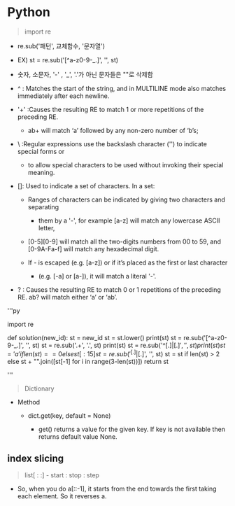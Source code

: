 # Python

> import re

* re.sub('패턴', 교체함수, '문자열')

* EX)  st = re.sub('[^a-z0-9-_.]', '', st)

* 숫자, 소문자, '-' , '_', '.'가 아닌 문자들은 ""로 삭제함

* ^ : Matches the start of the string, and in MULTILINE mode also matches immediately after each newline.

* '+' :Causes the resulting RE to match 1 or more repetitions of the preceding RE.

  * ab+ will match ‘a’ followed by any non-zero number of ‘b’s;

* \ :Regular expressions use the backslash character ('\') to indicate special forms or

  * to allow special characters to be used without invoking their special meaning.

* []: Used to indicate a set of characters. In a set:

  * Ranges of characters can be indicated by giving two characters and separating

    * them by a '-', for example [a-z] will match any lowercase ASCII letter,

  * [0-5][0-9] will match all the two-digits numbers from 00 to 59, and [0-9A-Fa-f] will match any hexadecimal digit.

  * If - is escaped (e.g. [a\-z]) or if it’s placed as the first or last character

    * (e.g. [-a] or [a-]), it will match a literal '-'.

* ? : Causes the resulting RE to match 0 or 1 repetitions of the preceding RE. ab? will match either ‘a’ or ‘ab’.

'''py

import re

def solution(new_id):
    st = new_id
    st = st.lower()
    print(st)
    st = re.sub('[^a-z0-9-_.]', '', st)
    st = re.sub('\.+', '.', st)
    print(st)
    st = re.sub('^[.]|[.]$', '', st)
    print(st)
    st = 'a' if len(st) == 0 else st[:15]
    st = re.sub('^[.]|[.]$', '', st)
    st = st if len(st) > 2 else st + "".join([st[-1] for i in range(3-len(st))])
    return st

'''

> Dictionary

* Method

  * dict.get(key, default = None)

    * get() returns a value for the given key. If key is not available then returns default value None.

## index slicing

> list[ : :] - start : stop : step

* So, when you do a[::-1], it starts from the end towards the first taking each element. So it reverses a.
